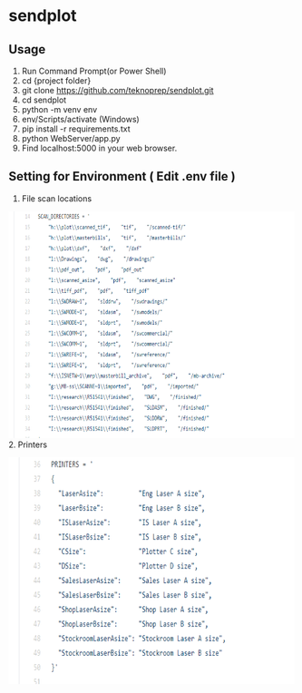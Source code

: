 # sendplot

Usage
----------------
1. Run Command Prompt(or Power Shell)
2. cd {project folder}
3. git clone https://github.com/teknoprep/sendplot.git
4. cd sendplot
5. python -m venv env
6. env/Scripts/activate (Windows)
7. pip install -r requirements.txt
8. python WebServer/app.py
9. Find localhost:5000 in your web browser.


Setting for Environment ( Edit .env file )
--------------------------
1. File scan locations
  <p><code><img src="https://github.com/teknoprep/sendplot/blob/main/png/git_1.png" width="800" height="400"></code>
2. Printers
  <p><code><img src="https://github.com/teknoprep/sendplot/blob/main/png/git_2.png" width="800" height="400"></code>
